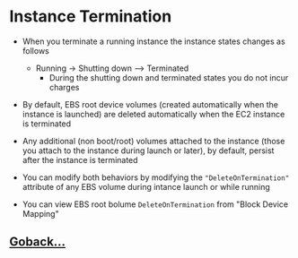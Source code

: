 # Instance Termination

- When you terminate a running instance the instance states changes as follows
  - Running -> Shutting down --> Terminated
    - During the shutting down and terminated states you do not incur charges

- By default, EBS root device volumes (created automatically when the instance is launched) are deleted automatically when the EC2 instance is terminated

- Any additional (non boot/root) volumes attached to the instance (those you attach to the instance during launch or later), by default, persist after the instance is terminated

- You can modify both behaviors by modifying the `"DeleteOnTermination"` attribute of any EBS volume during intance launch or while running

- You can view EBS root bolume `DeleteOnTermination` from "Block Device Mapping"

## [Goback...](./index.md)